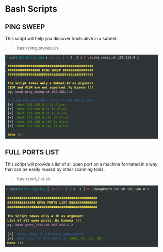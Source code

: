 
# Bash Scripts
## PING SWEEP
This script will help you discover hosts alive in a subnet.

> bash ping_sweep.sh 

![Ping Sweep Screenshot](images/ping_sweep.png)

## FULL PORTS LIST
This script will provide a list of all open port on a machine formated in a way that can be easily reused by other scanning tools.

> bash port_list.sh 

![Port List Screenshot](images/port_list.png)
